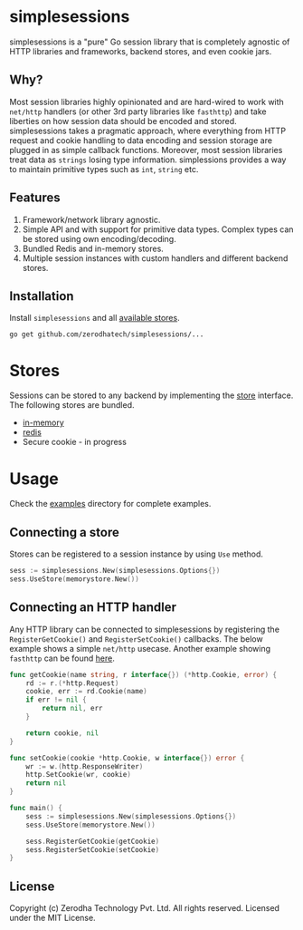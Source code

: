 # simplesessions
simplesessions is a "pure" Go session library that is completely agnostic of HTTP libraries and frameworks, backend stores, and even cookie jars.

## Why?
Most session libraries highly opinionated and are hard-wired to work with `net/http` handlers (or other 3rd party libraries like `fasthttp`) and take liberties on how session data should be encoded and stored. simplesessions takes a pragmatic approach, where everything from HTTP request and cookie handling to data encoding and session storage are plugged in as simple callback functions. Moreover, most session libraries treat data as `strings` losing type information. simplessions provides a way to maintain primitive types such as `int`, `string` etc.

## Features
1. Framework/network library agnostic.
2. Simple API and with support for primitive data types. Complex types can be stored using own encoding/decoding.
3. Bundled Redis and in-memory stores.
4. Multiple session instances with custom handlers and different backend stores.

## Installation
Install `simplesessions` and all [available stores](/stores).

```
go get github.com/zerodhatech/simplesessions/...
```

# Stores
Sessions can be stored to any backend by implementing the [store](/store.go) interface. The following stores are bundled.

* [in-memory](/stores/memory)
* [redis](/stores/redis)
* Secure cookie - in progress

# Usage
Check the [examples](/examples) directory for complete examples.

## Connecting a store
Stores can be registered to a session instance by using `Use` method.

```go
sess := simplesessions.New(simplesessions.Options{})
sess.UseStore(memorystore.New())
```

## Connecting an HTTP handler
Any HTTP library can be connected to simplesessions by registering the `RegisterGetCookie()` and `RegisterSetCookie()` callbacks. The below example shows a simple `net/http` usecase. Another example showing `fasthttp` can be found [here](/examples).

```go
func getCookie(name string, r interface{}) (*http.Cookie, error) {
	rd := r.(*http.Request)
	cookie, err := rd.Cookie(name)
	if err != nil {
		return nil, err
	}

	return cookie, nil
}

func setCookie(cookie *http.Cookie, w interface{}) error {
	wr := w.(http.ResponseWriter)
	http.SetCookie(wr, cookie)
	return nil
}

func main() {
	sess := simplesessions.New(simplesessions.Options{})
	sess.UseStore(memorystore.New())

	sess.RegisterGetCookie(getCookie)
	sess.RegisterSetCookie(setCookie)
}
```

## License
Copyright (c) Zerodha Technology Pvt. Ltd. All rights reserved. Licensed under the MIT License.
